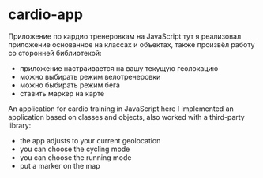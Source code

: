 # cardio-app


Приложение по кардио тренеровкам на JavaScript тут я реализовал приложение основанное на классах и объектах, также произвёл работу со сторонней библиотекой:
- приложение настраивается на вашу текущую геолокацию
- можно выбирать режим велотренеровки
- можно быбирать режим бега
- ставить маркер на карте



An application for cardio training in JavaScript here I implemented an application based on classes and objects, also worked with a third-party library:
- the app adjusts to your current geolocation
- you can choose the cycling mode
- you can choose the running mode
- put a marker on the map
